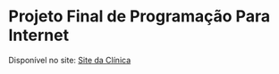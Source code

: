 # Projeto Final de Programação Para Internet

Disponível no site: [Site da Clínica](http://vinivosh.atwebpages.com/clinica/)
